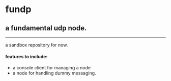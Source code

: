 # fundp 

## a fundamental udp node.

---

a sandbox repository for now.

#### features to include:

- a console client for managing a node
- a node for handling dummy messaging.
